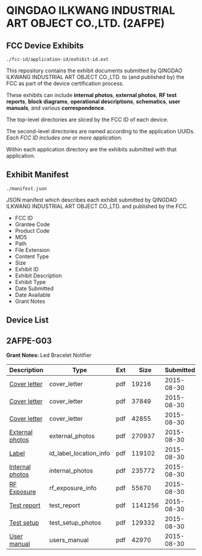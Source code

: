 # QINGDAO ILKWANG INDUSTRIAL ART OBJECT CO.,LTD. (2AFPE)
## FCC Device Exhibits

```
./fcc-id/application-id/exhibit-id.ext
```

This repository contains the exhibit documents submitted by QINGDAO ILKWANG INDUSTRIAL ART OBJECT CO.,LTD. to (and published by) the FCC as part of the device certification process.

These exhibits can include **internal photos**, **external photos**, **RF test reports**, **block diagrams**, **operational descriptions**, **schematics**, **user manuals**, and various **correspondence**.

The top-level directories are sliced by the FCC ID of each device.

The second-level directories are named according to the application UUIDs. *Each FCC ID includes one or more application.*

Within each application directory are the exhibits submitted with that application. 

## Exhibit Manifest

```
./manifest.json
```

JSON manifest which describes each exhibit submitted by QINGDAO ILKWANG INDUSTRIAL ART OBJECT CO.,LTD. and published by the FCC.

- FCC ID
- Grantee Code
- Product Code
- MD5
- Path
- File Extension
- Content Type
- Size
- Exhibit ID
- Exhibit Description
- Exhibit Type
- Date Submitted
- Date Available
- Grant Notes

## Device List
## 2AFPE-G03
**Grant Notes:** Led Bracelet Notifier

| Description | Type | Ext | Size | Submitted | Available |
| ----------- | ---- | --- | ---- | --------- | --------- |
| [Cover letter](2AFPE-G03/c1c0683936417979a9d89cd40ead382e/2731568.pdf) | cover_letter | pdf | 19216 | 2015-08-30 | 2015-08-30 |
| [Cover letter](2AFPE-G03/c1c0683936417979a9d89cd40ead382e/2731569.pdf) | cover_letter | pdf | 37849 | 2015-08-30 | 2015-08-30 |
| [Cover letter](2AFPE-G03/c1c0683936417979a9d89cd40ead382e/2731570.pdf) | cover_letter | pdf | 42855 | 2015-08-30 | 2015-08-30 |
| [External photos](2AFPE-G03/c1c0683936417979a9d89cd40ead382e/2731571.pdf) | external_photos | pdf | 270937 | 2015-08-30 | 2015-08-30 |
| [Label](2AFPE-G03/c1c0683936417979a9d89cd40ead382e/2731572.pdf) | id_label_location_info | pdf | 119102 | 2015-08-30 | 2015-08-30 |
| [Internal photos](2AFPE-G03/c1c0683936417979a9d89cd40ead382e/2731573.pdf) | internal_photos | pdf | 235772 | 2015-08-30 | 2015-08-30 |
| [RF Exposure](2AFPE-G03/c1c0683936417979a9d89cd40ead382e/2731575.pdf) | rf_exposure_info | pdf | 55670 | 2015-08-30 | 2015-08-30 |
| [Test report](2AFPE-G03/c1c0683936417979a9d89cd40ead382e/2731577.pdf) | test_report | pdf | 1141256 | 2015-08-30 | 2015-08-30 |
| [Test setup](2AFPE-G03/c1c0683936417979a9d89cd40ead382e/2731578.pdf) | test_setup_photos | pdf | 129332 | 2015-08-30 | 2015-08-30 |
| [User manual](2AFPE-G03/c1c0683936417979a9d89cd40ead382e/2731579.pdf) | users_manual | pdf | 42970 | 2015-08-30 | 2015-08-30 |
